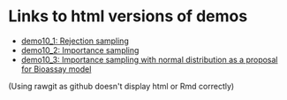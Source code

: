 # Links to html versions of demos

- [demo10_1: Rejection sampling](https://rawgit.com/avehtari/BDA_R_demos/master/demos_ch10/demo10_1.html)
- [demo10_2: Importance sampling](https://rawgit.com/avehtari/BDA_R_demos/master/demos_ch10/demo10_2.html)
- [demo10_3: Importance sampling with normal distribution as a proposal for Bioassay model](https://rawgit.com/avehtari/BDA_R_demos/master/demos_ch10/demo10_3.html)

(Using rawgit as github doesn't display html or Rmd correctly)
